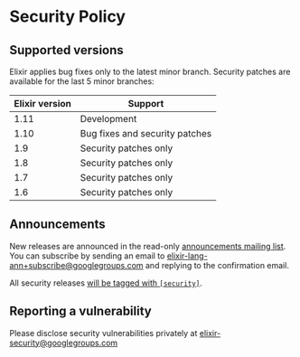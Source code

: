 # Security Policy

## Supported versions

Elixir applies bug fixes only to the latest minor branch. Security patches are available for the last 5 minor branches:

| Elixir version | Support
| -------------- | ------------------------------
| 1.11           | Development
| 1.10           | Bug fixes and security patches
| 1.9            | Security patches only
| 1.8            | Security patches only
| 1.7            | Security patches only
| 1.6            | Security patches only

## Announcements

New releases are announced in the read-only [announcements mailing list](https://groups.google.com/group/elixir-lang-ann). You can subscribe by sending an email to elixir-lang-ann+subscribe@googlegroups.com and replying to the confirmation email.

All security releases [will be tagged with `[security]`](https://groups.google.com/forum/#!searchin/elixir-lang-ann/%5Bsecurity%5D%7Csort:date).

## Reporting a vulnerability

Please disclose security vulnerabilities privately at elixir-security@googlegroups.com
